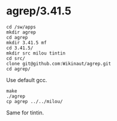 agrep/3.41.5
============

    cd /sw/apps
    mkdir agrep
    cd agrep
    mkdir 3.41.5 mf
    cd 3.41.5/
    mkdir src milou tintin
    cd src/
    clone git@github.com:Wikinaut/agrep.git
    cd agrep/

Use default gcc.

    make
    ./agrep
    cp agrep ../../milou/

Same for tintin.  
